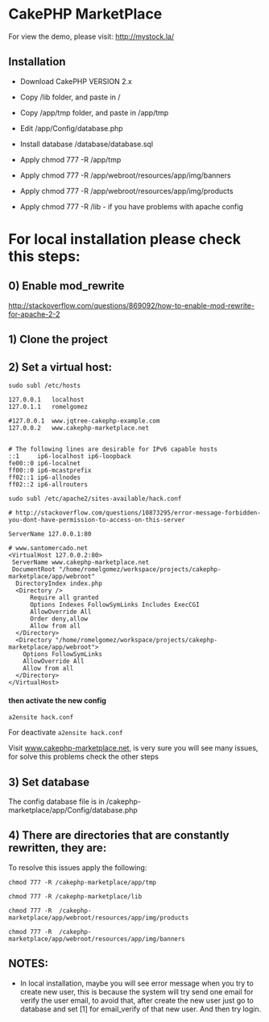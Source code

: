 # CakePHP MarketPlace

For view the demo, please visit: http://mystock.la/ 

## Installation

- Download CakePHP VERSION 2.x
- Copy /lib folder, and paste in /
- Copy /app/tmp folder, and paste in /app/tmp
- Edit /app/Config/database.php
- Install database /database/database.sql

- Apply chmod 777 -R /app/tmp
- Apply chmod 777 -R /app/webroot/resources/app/img/banners
- Apply chmod 777 -R /app/webroot/resources/app/img/products
- Apply chmod 777 -R /lib - if you have problems with apache config



# For local installation please check this steps:

## 0) Enable mod_rewrite
http://stackoverflow.com/questions/869092/how-to-enable-mod-rewrite-for-apache-2-2

## 1) Clone the project

## 2) Set a virtual host:

`sudo subl /etc/hosts `

 ```
127.0.0.1	localhost
127.0.1.1	romelgomez

#127.0.0.1	www.jqtree-cakephp-example.com
127.0.0.2	www.cakephp-marketplace.net


# The following lines are desirable for IPv6 capable hosts
::1     ip6-localhost ip6-loopback
fe00::0 ip6-localnet
ff00::0 ip6-mcastprefix
ff02::1 ip6-allnodes
ff02::2 ip6-allrouters
```

`sudo subl /etc/apache2/sites-available/hack.conf `

```
# http://stackoverflow.com/questions/10873295/error-message-forbidden-you-dont-have-permission-to-access-on-this-server

ServerName 127.0.0.1:80

# www.santomercado.net
<VirtualHost 127.0.0.2:80>
 ServerName www.cakephp-marketplace.net
 DocumentRoot "/home/romelgomez/workspace/projects/cakephp-marketplace/app/webroot"
  DirectoryIndex index.php
  <Directory />
      Require all granted
      Options Indexes FollowSymLinks Includes ExecCGI
      AllowOverride All
      Order deny,allow
      Allow from all
  </Directory>
  <Directory "/home/romelgomez/workspace/projects/cakephp-marketplace/app/webroot">
    Options FollowSymLinks
    AllowOverride All
    Allow from all
  </Directory>
</VirtualHost>
```

#### then activate the new config

`a2ensite hack.conf`

For deactivate `a2ensite hack.conf`

Visit www.cakephp-marketplace.net, is very sure you will see many issues, for solve this problems check the other steps

## 3) Set database

The config database file is in /cakephp-marketplace/app/Config/database.php

## 4) There are directories that are constantly rewritten, they are:

To resolve this issues apply the following:

`chmod 777 -R /cakephp-marketplace/app/tmp`

`chmod 777 -R /cakephp-marketplace/lib`

`chmod 777 -R  /cakephp-marketplace/app/webroot/resources/app/img/products`

`chmod 777 -R  /cakephp-marketplace/app/webroot/resources/app/img/banners`

## NOTES: 

- In local installation, maybe you will see error message when you try to create new user, this is because the system will try send one email for verify the user email, to avoid that, after create the new user just go to database and set [1] for email_verify of that new user. And then try login.